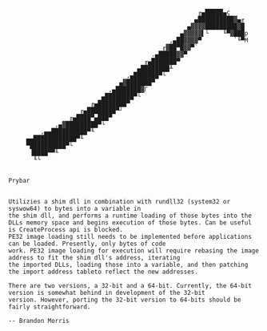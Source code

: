                                                                                

                                                         ╓▄█████▄ç              
                                                        ▄██████████▓▄╓          
                                                      ▄▓▓▓▓█████████▓█          
                                                    ▄▓▓▓▓▓▌└    ╙▀▓███p         
                                                 ,▄██▓▓▓▓▀         `╙▀M         
                                               ╓▓██▀█▓▓▀`                       
                                            .▄█████▓▓▀                          
                                          ╓▄███████▀                            
                                        ▄████████╨                              
                                     ,▄███████▀└                                
                                   ▄▓███████▀                                   
                                ,▄███████▓Γ                                     
                              ▄████████▀└                                       
                           ╓▄████████▀                                          
                        ╓▄████████▀┘                                            
                     ╓▄████▀▄███▀                                               
                 ,▄▓█████████▀└                                                 
             ,▄▄██████████▀╙                                                    
         ▄▄████████████▀╙                                                       
         ▀██████████▀└                                                          
          ▐████▀▀╙                                                              
           ╙└                                                        


	Prybar


	Utilizies a shim dll in combination with rundll32 (system32 or syswow64) to bytes into a variable in
	the shim dll, and performs a runtime loading of those bytes into the DLLs memory space and begins execution of those bytes. Can be useful is CreateProcess api is blocked.
	PE32 image loading still needs to be implemented before applications can be loaded. Presently, only bytes of code
	work. PE32 image loading for execution will require rebasing the image address to fit the shim dll's address, iterating
	the imported DLLs, loading those into a variable, and then patching the import address tableto reflect the new addresses.

	There are two versions, a 32-bit and a 64-bit. Currently, the 64-bit version is somewhat behind in development of the 32-bit
	version. However, porting the 32-bit version to 64-bits should be fairly straightforward.

	-- Brandon Morris
